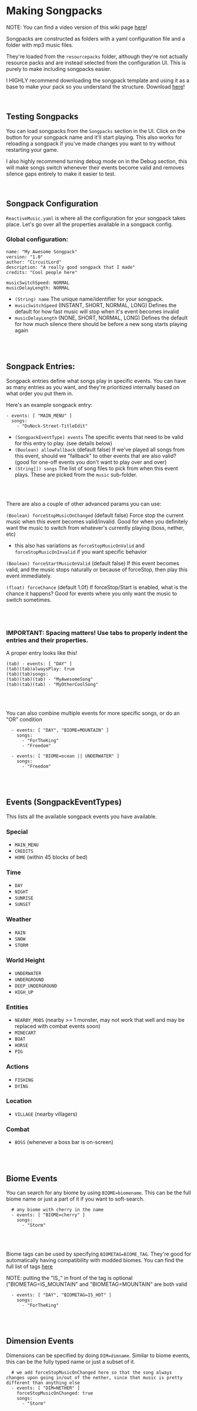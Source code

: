 
# Making Songpacks

NOTE: You can find a video version of this wiki page [here](https://www.youtube.com/watch?v=6vgtpL0cQSA)!

Songpacks are constructed as folders with a yaml configuration file and a folder with mp3 music files.

They're loaded from the `resourcepacks` folder, although they're not actually resource packs and are instead selected from the configuration UI. This is purely to make including songpacks easier.

I HIGHLY recommend downloading the songpack template and using it as a base to make your pack so you understand the structure.
Download [here](https://raw.githubusercontent.com/CircuitLord/ReactiveMusic/master/docs/ReactiveMusicSongpackTemplate-v3.zip)!

<br>

## Testing Songpacks

You can load songpacks from the `Songpacks` section in the UI. Click on the button for your songpack name and it'll start playing.
This also works for reloading a songpack if you've made changes you want to try without restarting your game.

I also highly recommend turning debug mode on in the Debug section,
this will make songs switch whenever their events become valid and removes silence gaps entirely to make it easier to test.

<br>

## Songpack Configuration

`ReactiveMusic.yaml` is where all the configuration for your songpack takes place. Let's go over all the properties available in a songpack config.

### Global configuration:
```
name: "My Awesome Songpack"
version: "1.0"
author: "CircuitLord"
description: "A really good songpack that I made"
credits: "Cool people here"

musicSwitchSpeed: NORMAL
musicDelayLength: NORMAL
```

- `(String) name` The unique name/identifier for your songpack.
-  `musicSwitchSpeed` (INSTANT, SHORT, NORMAL, LONG) Defines the default for how fast music will stop when it's event becomes invalid
-  `musicDelayLength` (NONE, SHORT, NORMAL, LONG) Defines the default for how much silence there should be before a new song starts playing again

<br><br>

## Songpack Entries:

Songpack entries define what songs play in specific events. You can have as many entries as you want, and they're prioritized internally based on what order you put them in.

Here's an example songpack entry:

```
- events: [ "MAIN_MENU" ]
  songs:
    - "DuNock-Street-TitleEdit"
```

- `(SongpackEventType) events` The specific events that need to be valid for this entry to play. (see details below)
- `(Boolean) allowFallback` (default false) If we've played all songs from this event, should  we "fallback" to other events that are also valid? (good for one-off events you don't want to play over and over)
- `(String[]) songs` The list of song files to pick from when this event plays. These are picked from the `music` sub-folder.

<br><br>

There are also a couple of other advanced params you can use:

`(Boolean) forceStopMusicOnChanged` (default false) Force stop the current music when this event becomes valid/invalid. Good for when you definitely want the music to switch from whatever's currently playing (boss, nether, etc)
- this also has variations as `forceStopMusicOnValid` and `forceStopMusicOnInvalid` if you want specific behavior

`(Boolean) forceStartMusicOnValid` (default false) If this event becomes valid, and the music stops naturally or because of forceStop, then play this event immediately.

`(float) forceChance` (default 1.0f) If forceStop/Start is enabled, what is the chance it happens? Good for events where you only want the music to switch sometimes.

<br><br>


### IMPORTANT: Spacing matters! Use tabs to properly indent the entries and their properties.
A proper entry looks like this!
```
(tab) - events: [ "DAY" ]
(tab)(tab)alwaysPlay: true
(tab)(tab)songs:
(tab)(tab)(tab) - "MyAwesomeSong"
(tab)(tab)(tab) - "MyOtherCoolSong"
```

<br><br>

You can also combine multiple events for more specific songs, or do an "OR" condition

```
  - events: [ "DAY", "BIOME=MOUNTAIN" ]
    songs:
      - "ForTheKing"
      - "Freedom"

  - events: [ "BIOME=ocean || UNDERWATER" ]
    songs:
      - "Freedom"
```

<br><br>

## Events (SongpackEventTypes)

This lists all the available songpack events you have available.

### Special
- `MAIN_MENU`
- `CREDITS`
- `HOME` (within 45 blocks of bed)

### Time
- `DAY`
- `NIGHT`
- `SUNRISE`
- `SUNSET`

### Weather
- `RAIN`
- `SNOW`
- `STORM`

### World Height
- `UNDERWATER`
- `UNDERGROUND`
- `DEEP_UNDERGROUND`
- `HIGH_UP`

### Entities
- `NEARBY_MOBS` (nearby >= 1 monster, may not work that well and may be replaced with combat events soon)
- `MINECART`
- `BOAT`
- `HORSE`
- `PIG`

### Actions
- `FISHING`
- `DYING`

### Location
- `VILLAGE` (nearby villagers)

### Combat
- `BOSS` (whenever a boss bar is on-screen)

<br><br>

## Biome Events

You can search for any biome by using `BIOME=biomename`. This can be the full biome name or just a part of it if you want to soft-search.

```
  # any biome with cherry in the name
  - events: [ "BIOME=cherry" ]
    songs:
      - "Storm"
```

<br><br>

Biome tags can be used by specifying `BIOMETAG=BIOME_TAG`. They're good for automatically having compatibility with modded biomes. You can find the full list of tags [here](https://maven.fabricmc.net/docs/fabric-api-0.100.3+1.21/net/fabricmc/fabric/api/tag/convention/v2/ConventionalBiomeTags.html)

NOTE: putting the "IS_" in front of the tag is optional ("BIOMETAG=IS_MOUNTAIN" and "BIOMETAG=MOUNTAIN" are both valid

```
  - events: [ "DAY", "BIOMETAG=IS_HOT" ]
    songs:
      - "ForTheKing"
```

<br><br>


## Dimension Events

Dimensions can be specified by doing `DIM=dimname`. Similar to biome events, this can be the fully typed name or just a subset of it.

```
  # we add forceStopMusicOnChanged here so that the song always changes upon going in/out of the nether, since that music is pretty different than anything else
  - events: [ "DIM=NETHER" ]
    forceStopMusicOnChanged: true
    songs:
      - "Storm"
```

<br><br>




